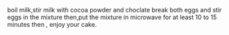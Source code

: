 boil milk,stir milk with cocoa powder and choclate 
break both eggs and stir eggs in the mixture
then,put the mixture in microwave for at least 10 to 15 minutes 
then ,  enjoy your cake.